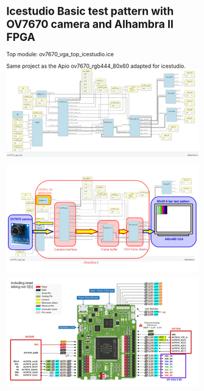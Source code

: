 # Icestudio Basic test pattern with OV7670 camera and Alhambra II FPGA
  
Top module: ov7670_vga_top_icestudio.ice

  Same project as the Apio ov7670_rgb444_80x60 adapted for icestudio.
  ![OV7670 test icestudio](ov7670_vga_top_icestudio.png)
  
  ![OV7670 test icestudio](ov7670_vga_top_icestudio_flow.png)

  
  ![OV7670 camera and alhambra pin connection](ov7670_alhambra_interface.png)
  
  